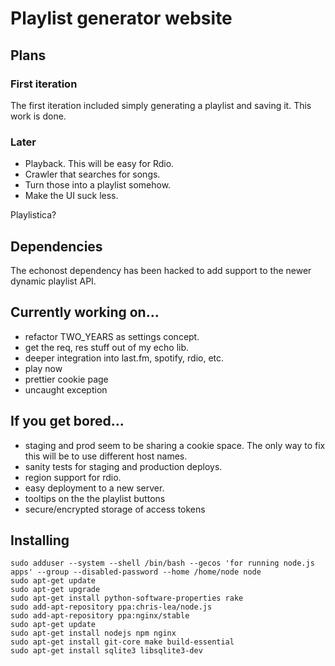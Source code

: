 # Playlist generator website

## Plans

### First iteration

The first iteration included simply generating a playlist and saving it.  This work is done.

### Later

* Playback. This will be easy for Rdio.
* Crawler that searches for songs. 
* Turn those into a playlist somehow.
* Make the UI suck less.

Playlistica?

## Dependencies

The echonost dependency has been hacked to add support to the newer dynamic playlist API.

## Currently working on...

* refactor TWO_YEARS as settings concept.
* get the req, res stuff out of my echo lib.
* deeper integration into last.fm, spotify, rdio, etc.
* play now
* prettier cookie page
* uncaught exception

## If you get bored...

* staging and prod seem to be sharing a cookie space. The only way to fix this will be to use different host names.
* sanity tests for staging and production deploys.
* region support for rdio.
* easy deployment to a new server.
* tooltips on the the playlist buttons
* secure/encrypted storage of access tokens

## Installing

    sudo adduser --system --shell /bin/bash --gecos 'for running node.js apps' --group --disabled-password --home /home/node node
    sudo apt-get update
    sudo apt-get upgrade
    sudo apt-get install python-software-properties rake
    sudo add-apt-repository ppa:chris-lea/node.js
    sudo add-apt-repository ppa:nginx/stable
    sudo apt-get update
    sudo apt-get install nodejs npm nginx
    sudo apt-get install git-core make build-essential
    sudo apt-get install sqlite3 libsqlite3-dev
